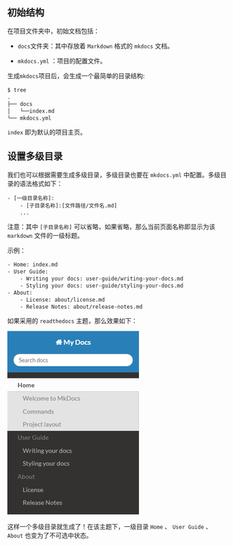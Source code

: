 ## 初始结构

在项目文件夹中，初始文档包括：

- `docs`文件夹：其中存放着 `Markdown` 格式的 `mkdocs` 文档。

- `mkdocs.yml` ：项目的配置文件。

生成`mkdocs`项目后，会生成一个最简单的目录结构:

``` .
$ tree
.
├── docs
│   └──index.md
└── mkdocs.yml
```

 `index` 即为默认的项目主页。

## 设置多级目录

我们也可以根据需要生成多级目录，多级目录也要在 `mkdocs.yml` 中配置。多级目录的语法格式如下：

```
- [一级目录名称]:
    - [子目录名称]:[文件路径/文件名.md]
    ...
```

注意：其中 `[子目录名称]` 可以省略，如果省略，那么当前页面名称即显示为该 `markdown` 文件的一级标题。

示例：

```nav:
- Home: index.md
- User Guide:
    - Writing your docs: user-guide/writing-your-docs.md
    - Styling your docs: user-guide/styling-your-docs.md
- About:
    - License: about/license.md
    - Release Notes: about/release-notes.md
```

如果采用的 `readthedocs` 主题，那么效果如下：

![多级目录](multi-dir.png)

这样一个多级目录就生成了！在该主题下，一级目录 `Home` 、 `User Guide` 、 `About` 也变为了不可选中状态。

